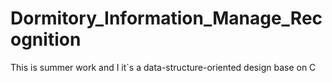 # Dormitory_Information_Manage_Recognition
This is summer work  and I it`s a data-structure-oriented design base on C
